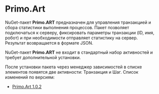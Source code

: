 # Primo.Art

NuGet-пакет **Primo.ART** предназначен для управления транзакцией и сбора статистики выполнения процессов.
Пакет позволяет подключаться к серверу, фиксировать параметры транзакции (ID, имя, робот) и при необходимости отправляет статистику на сервер. Результат возвращается в формате JSON.

NuGet-пакет **Primo.ART** не входит в стандартный набор активностей и требует дополнительной установки. 

После установки пакета через менеджер зависимостей в списке элементов появятся две активности: Транзакция и Шаг.
Cписок изменений по версиям:

 * [Primo.Art 1.0.2](https://docs.primo-rpa.ru/primo-rpa/release-notes/packages/windows/primo.art/1.0.2)
